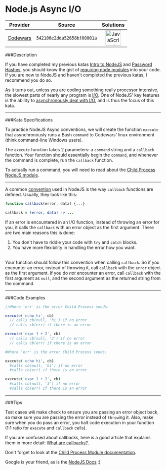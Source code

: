 [_metadata_:generated]: - "true"

# Node.js Async I/O

<!-- INFO TABLE BEGIN -->

| Provider                                        | Source                                                                               | Solutions                                                                                                                                                    |
| :---------------------------------------------: | :----------------------------------------------------------------------------------: | :----------------------------------------------------------------------------------------------------------------------------------------------------------: |
| [Codewars](../../../docs/providers/Codewars.md) | [`542106e2dda52658bf00001a`](https://www.codewars.com/kata/542106e2dda52658bf00001a) | [<img src="https://res.cloudinary.com/rascaltwo/image/upload/v1631924076/javascript_ehszr7.svg" alt="JavaScript" title="JavaScript" width="50" />](solve.js) |

<!-- INFO TABLE END -->

###Description

If you have completed my previous katas [Intro to NodeJS](http://www.codewars.com/kata/541db50c259d9c55c00007b9) and [Password Hashes](http://www.codewars.com/kata/54207f9677730acd490000d1), you should know the gist of [requiring node modules](http://nodejs.org/api/modules.html#modules_modules) into your code.  If you are new to NodeJS and haven't completed the previous katas, I recommend you do so.

As it turns out, unless you are coding something really processor intensive, the slowest parts of nearly any program is [I/O](http://en.wikipedia.org/wiki/Input/output).  One of NodeJS' key features is the ability to [asynchronously deal with I/O](http://en.wikipedia.org/wiki/Asynchronous_I/O), and is thus the focus of this kata.

----

###Kata Specifications

To practice NodeJS Async conventions, we will create the function `execute` that asynchronously runs a Bash `command` to Codewars' linux environment (think command-line Windows users).

The `execute` function takes 2 parameters: a `command` string and a `callback` function.  Your function should essentially begin the `command`, and whenever the command is complete, run the `callback` function.

To actually run a command, you will need to read about the [Child Process NodeJS module](http://nodejs.org/api/child_process.html#child_process_class_childprocess).

----

A common [convention](http://docs.nodejitsu.com/articles/errors/what-are-the-error-conventions) used in NodeJS is the way `callback` functions are defined.  Usually, they look like this:
```javascript
function callback(error, data) {...}
```
```coffeescript
callback = (error, data) -> ...
```
If an error is encountered in an I/O function, instead of throwing an error for you, it calls the `callback` with an error object as the first argument.  There are two main reasons this is done:
 
 1. You don't have to riddle your code with `try` and `catch` blocks.
 2. You have more flexibility in handling the error how you want.
  <br /><br />

Your function should follow this convention when calling `callback`.  So if you encounter an error, instead of throwing it, call `callback` with the `error` object as the first argument.  If you do *not* encounter an error, call `callback` with the first argument as `null`, and the second argument as the returned string from the command.

----

###Code Examples
```javascript
//Where 'err' is the error Child Process sends:

execute('echo hi', cb)
  // calls cb(null, 'hi') if no error
  // calls cb(err) if there is an error

execute('expr 1 + 2', cb)
  // calls cb(null, '3') if no error
  // calls cb(err) if there is an error
```

```coffeescript
#Where 'err' is the error Child Process sends:

execute('echo hi', cb)
  #calls cb(null, 'hi') if no error
  #calls cb(err) if there is an error

execute('expr 1 + 2', cb)
  #calls cb(null, '3') if no error
  #calls cb(err) if there is an error    
```
---

###Tips

Test cases *will* make check to ensure you are passing an error object back, so make sure you are passing the error instead of `throw`ing it.  Also, make sure when you do pass an error, you halt code execution in your function (1:1 ratio for `execute` and `callback` calls).

If you are confused about callbacks, here is a good article that explains them in more detail: [What are callbacks?](http://docs.nodejitsu.com/articles/getting-started/control-flow/what-are-callbacks).

Don't forget to look at the [Child Process Module documentation](http://nodejs.org/api/child_process.html#child_process_child_process_exec_command_options_callback).

Google is your friend, as is the [NodeJS Docs](http://nodejs.org/api/) :)
